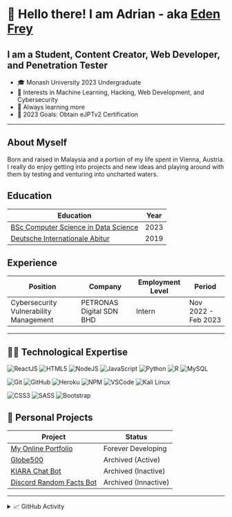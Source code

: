 # 👋 Hello there! I am Adrian - aka [Eden Frey](https://edenfrey.github.io/)

## I am a Student, Content Creator, Web Developer, and Penetration Tester

- 🎓 Monash University 2023 Undergraduate
- 🤔 Interests in Machine Learning, Hacking, Web Development, and Cybersecurity
- 🌅 Always learning more
- 🎯 2023 Goals: Obtain eJPTv2 Certification

---

## About Myself

Born and raised in Malaysia and a portion of my life spent in Vienna, Austria. I really do enjoy getting into projects and new ideas and playing around with them by testing and venturing into uncharted waters.

## Education

| Education | Year |
| ----------- | ----------- |
| [BSc Computer Science in Data Science](#-student-bsc-computer-science-and-data-science--monash-university) | 2023 |
| [Deutsche Internationale Abitur](#-school-deutsche-internaitonale-abitur--deutsche-schule-kuala-lumpur-dskl) | 2019 |

## Experience

| Position | Company | Employment Level |Period |
| ----------- | ----------- | ----------- | ----------- |
| Cybersecurity Vulnerability Management | PETRONAS Digital SDN BHD | Intern |Nov 2022 - Feb 2023 |

---

## :man_technologist: Technological Expertise

![ReactJS](https://img.shields.io/badge/Code-React-informational?style=flat&logo=react&color=61DAFB)
![HTML5](https://img.shields.io/badge/Code-HTML5-informational?style=flat&logo=html5&color=61DAFB)
![NodeJS](https://img.shields.io/badge/Code-Node.js-informational?style=flat&logo=node.js&color=61DAFB)
![JavaScript](https://img.shields.io/badge/Code-JavaScript-informational?style=flat&logo=javascript&color=61DAFB)
![Python](https://img.shields.io/badge/Code-Python-informational?style=flat&logo=python&color=61DAFB)
![R](https://img.shields.io/badge/Code-R-informational?style=flat&logo=r&color=61DAFB)
![MySQL](https://img.shields.io/badge/Code-PostgreSQL-informational?style=flat&logo=mysql&color=61DAFB)

![Git](https://img.shields.io/badge/Tools-Git-informational?style=flat&logo=git&color=61DAFB)
![GitHub](https://img.shields.io/badge/Tools-GitHub-informational?style=flat&logo=github&color=61DAFB)
![Heroku](https://img.shields.io/badge/Tools-Heroku-informational?style=flat&logo=heroku&color=61DAFB)
![NPM](https://img.shields.io/badge/Tools-NPM-informational?style=flat&logo=npm&color=61DAFB)
![VSCode](https://img.shields.io/badge/Tools-VSCode-informational?style=flat&logo=visualstudiocode&color=61DAFB)
![Kali Linux](https://img.shields.io/badge/Tools-KaliLinux-informational?style=flat&logo=kalilinux&color=61DAFB)

![CSS3](https://img.shields.io/badge/Style-CSS3-informational?style=flat&logo=css3&color=61DAFB)
![SASS](https://img.shields.io/badge/Style-SASS-informational?style=flat&logo=sass&color=61DAFB)
![Bootstrap](https://img.shields.io/badge/Style-Bootstrap-informational?style=flat&logo=bootstrap&color=61DAFB)

## :thought_balloon: Personal Projects

| Project | Status |
| ----------- | ----------- |
| [My Online Portfolio](https://edenfrey.github.io/) | Forever Developing |
| [Globe500](https://edenfrey.github.io/FIT3179_Visualisation2_Globe500/) | Archived (Active) |
| [KIARA Chat Bot](https://www.github.com/edenfrey/KIARA-Bot) | Archived (Inactive) |
| [Discord Random Facts Bot](https://www.github.com/edenfrey/Discord-Random-Facts-Bot) | Archived (Innactive) |
---

<details>

<summary>📈 GitHub Activity</summary>

[![Adrian’s github stats](https://github-readme-stats.vercel.app/api?username=edenfrey&show_icons=true&hide_border=true&&count_private=false&include_all_commits=true&theme=dark)](https://github.com/edenfrey)

[![Top Langs](https://github-readme-stats.vercel.app/api/top-langs/?username=edenfrey&layout=compact&show_icons=true&hide_border=true&&count_private=false&include_all_commits=true&theme=dark)](https://github.com/edenfrey)

<!--START_SECTION:waka-->

```text
Python       39 mins         █████████████▒░░░░░░░░░░░   53.28 %
Bash         19 mins         ██████▒░░░░░░░░░░░░░░░░░░   25.65 %
JavaScript   13 mins         ████▒░░░░░░░░░░░░░░░░░░░░   17.83 %
JSON         0 secs          ▒░░░░░░░░░░░░░░░░░░░░░░░░   01.19 %
HTML         0 secs          ▒░░░░░░░░░░░░░░░░░░░░░░░░   01.16 %
Git Config   0 secs          ░░░░░░░░░░░░░░░░░░░░░░░░░   00.65 %
```

<!--END_SECTION:waka-->

</details>